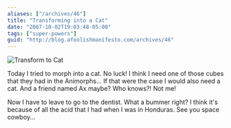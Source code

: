 ```yaml
---
aliases: ["/archives/46"]
title: "Transforming into a Cat"
date: "2007-10-02T19:03:48-05:00"
tags: ["super-powers"]
guid: "http://blog.afoolishmanifesto.com/archives/46"
---
```

![Transform to Cat](/wp-content/uploads/2007/10/transformtocat2.png)

Today I tried to morph into a cat. No luck! I think I need one of those cubes
that they had in the Animorphs... If that were the case I would also need a cat.
And a friend named Ax maybe? Who knows?! Not me!

Now I have to leave to go to the dentist. What a bummer right? I think it's
because of all the acid that I had when I was in Honduras. See you space
cowboy...
